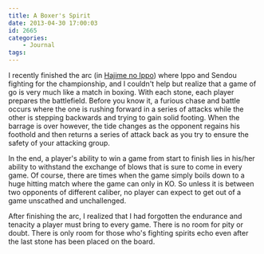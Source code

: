```yaml
---
title: A Boxer's Spirit
date: 2013-04-30 17:00:03
id: 2665
categories:
	- Journal
tags:
---
```


I recently finished the arc (in [Hajime no Ippo](http://en.wikipedia.org/wiki/Fighting_Spirit_(manga))) where Ippo and Sendou fighting for the championship, and I couldn't help but realize that a game of go is very much like a match in boxing. With each stone, each player prepares the battlefield. Before you know it, a furious chase and battle occurs where the one is rushing forward in a series of attacks while the other is stepping backwards and trying to gain solid footing. When the barrage is over however, the tide changes as the opponent regains his foothold and then returns a series of attack back as you try to ensure the safety of your attacking group.

In the end, a player's ability to win a game from start to finish lies in his/her ability to withstand the exchange of blows that is sure to come in every game. Of course, there are times when the game simply boils down to a huge hitting match where the game can only in KO. So unless it is between two opponents of different caliber, no player can expect to get out of a game unscathed and unchallenged.

After finishing the arc, I realized that I had forgotten the endurance and tenacity a player must bring to every game. There is no room for pity or doubt. There is only room for those who's fighting spirits echo even after the last stone has been placed on the board.